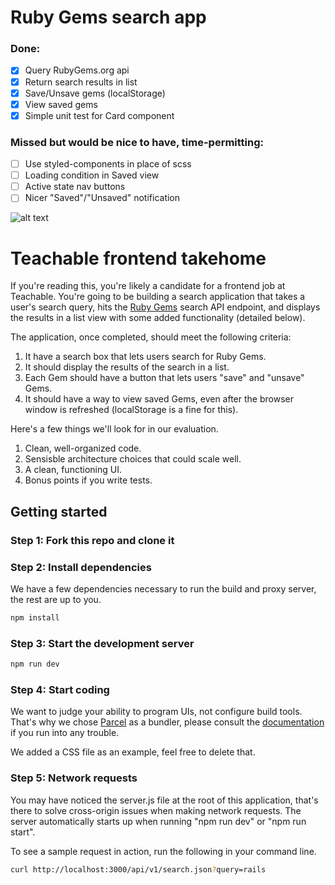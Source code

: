 # Ruby Gems search app

### Done:

- [x] Query RubyGems.org api
- [x] Return search results in list
- [x] Save/Unsave gems (localStorage)
- [x] View saved gems
- [x] Simple unit test for Card component

### Missed but would be nice to have, time-permitting:

- [ ] Use styled-components in place of scss
- [ ] Loading condition in Saved view
- [ ] Active state nav buttons
- [ ] Nicer "Saved"/"Unsaved" notification

![alt text](http://g.recordit.co/5wbtFwhxiD.gif "screenshot")






# Teachable frontend takehome

If you're reading this, you're likely a candidate for a frontend job at Teachable. You're going to be building a search application that takes a user's search query, hits the [Ruby Gems](https://rubygems.org/) search API endpoint, and displays the results in a list view with some added functionality (detailed below).

The application, once completed, should meet the following criteria:

1. It have a search box that lets users search for Ruby Gems.
2. It should display the results of the search in a list.
3. Each Gem should have a button that lets users "save" and "unsave" Gems.
4. It should have a way to view saved Gems, even after the browser window is refreshed (localStorage is a fine for this).

Here's a few things we'll look for in our evaluation.

1. Clean, well-organized code.
2. Sensisble architecture choices that could scale well.
3. A clean, functioning UI.
4. Bonus points if you write tests.

## Getting started

### Step 1: Fork this repo and clone it

### Step 2: Install dependencies

We have a few dependencies necessary to run the build and proxy server, the rest are up to you.

```bash
npm install
```

### Step 3: Start the development server

```bash
npm run dev
```

### Step 4: Start coding

We want to judge your ability to program UIs, not configure build tools. That's why we chose [Parcel](https://parceljs.org/) as a bundler, please consult the [documentation](https://parceljs.org/getting_started.html) if you run into any trouble.

We added a CSS file as an example, feel free to delete that.

### Step 5: Network requests

You may have noticed the server.js file at the root of this application, that's there to solve cross-origin issues when making network requests. The server automatically starts up when running "npm run dev" or "npm run start".

To see a sample request in action, run the following in your command line.

```bash
curl http://localhost:3000/api/v1/search.json?query=rails
```
